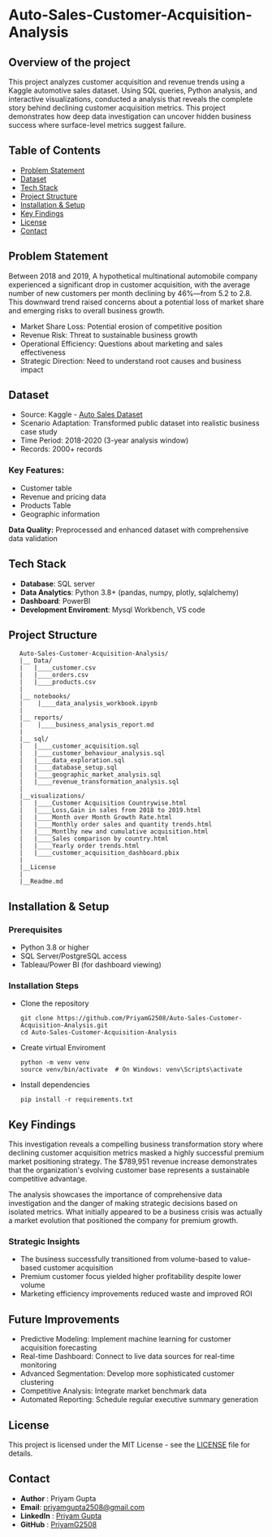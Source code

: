 # Auto-Sales-Customer-Acquisition-Analysis

## Overview of the project 

This project analyzes customer acquisition and revenue trends using a Kaggle automotive sales dataset. Using SQL queries, Python analysis, and interactive visualizations, conducted a analysis that reveals the complete story behind declining customer acquisition metrics. This project demonstrates how deep data investigation can uncover hidden business success where surface-level metrics suggest failure.

## Table of Contents 
* [Problem Statement](#Problem-Statement)
* [Dataset](#Dataset)
* [Tech Stack](#Tech-Stack)
* [Project Structure](#Project-Structure)
* [Installation & Setup](#How-to-run)
* [Key Findings](#Key-Findings)
* [License](#License)
* [Contact](#Contact)

## Problem Statement 

Between 2018 and 2019, A hypothetical multinational automobile company experienced a significant drop in customer acquisition, with the average number of new customers per month declining by 46%—from 5.2 to 2.8. This downward trend raised concerns about a potential loss of market share and emerging risks to overall business growth.

* Market Share Loss: Potential erosion of competitive position
* Revenue Risk: Threat to sustainable business growth
* Operational Efficiency: Questions about marketing and sales effectiveness
* Strategic Direction: Need to understand root causes and business impact

## Dataset

* Source: Kaggle - [Auto Sales Dataset](https://www.kaggle.com/datasets/ddosad/auto-sales-data/data?select=Auto+Sales+data.csv)
* Scenario Adaptation: Transformed public dataset into realistic business case study
* Time Period: 2018-2020 (3-year analysis window)
* Records: 2000+ records

### Key Features:

* Customer table
* Revenue and pricing data
* Products Table
* Geographic information

**Data Quality:** Preprocessed and enhanced dataset with comprehensive data validation

## Tech Stack
 * **Database**: SQL server
 * **Data Analytics**: Python 3.8+ (pandas, numpy, plotly, sqlalchemy)
 * **Dashboard**: PowerBI
 * **Development Enviroment**: Mysql Workbench, VS code

## Project Structure
```
   Auto-Sales-Customer-Acquisition-Analysis/
   |__ Data/
   |   |____customer.csv
   |   |____orders.csv
   |   |____products.csv
   |
   |__ notebooks/
   |    |____data_analysis_workbook.ipynb
   |
   |__ reports/
   |    |____business_analysis_report.md
   |
   |__ sql/
   |   |____customer_acquisition.sql  
   |   |____customer_behaviour_analysis.sql
   |   |____data_exploration.sql
   |   |____database_setup.sql
   |   |____geographic_market_analysis.sql
   |   |____revenue_transformation_analysis.sql
   |
   |__visualizations/
   |   |____Customer Acquisition Countrywise.html
   |   |____Loss,Gain in sales from 2018 to 2019.html
   |   |____Month over Month Growth Rate.html
   |   |____Monthly order sales and quantity trends.html
   |   |____Montlhy new and cumulative acquisition.html
   |   |____Sales comparison by country.html
   |   |____Yearly order trends.html
   |   |____customer_acquisition_dashboard.pbix
   |
   |__License
   |
   |__Readme.md

```

## Installation & Setup
### Prerequisites

* Python 3.8 or higher
* SQL Server/PostgreSQL access
* Tableau/Power BI (for dashboard viewing)

### Installation Steps

* Clone the repository
  ```
  git clone https://github.com/PriyamG2508/Auto-Sales-Customer-Acquisition-Analysis.git
  cd Auto-Sales-Customer-Acquisition-Analysis
  ```
* Create virtual Enviroment
  ```
  python -m venv venv
  source venv/bin/activate  # On Windows: venv\Scripts\activate
  ```
* Install dependencies
  ```
  pip install -r requirements.txt
  ```
## Key Findings

This investigation reveals a compelling business transformation story where declining customer acquisition metrics masked a highly successful premium market positioning strategy. The $789,951 revenue increase demonstrates that the organization's evolving customer base represents a sustainable competitive advantage.

The analysis showcases the importance of comprehensive data investigation and the danger of making strategic decisions based on isolated metrics. What initially appeared to be a business crisis was actually a market evolution that positioned the company for premium growth.

### Strategic Insights

* The business successfully transitioned from volume-based to value-based customer acquisition
* Premium customer focus yielded higher profitability despite lower volume
* Marketing efficiency improvements reduced waste and improved ROI

## Future Improvements 

* Predictive Modeling: Implement machine learning for customer acquisition forecasting
* Real-time Dashboard: Connect to live data sources for real-time monitoring
* Advanced Segmentation: Develop more sophisticated customer clustering
* Competitive Analysis: Integrate market benchmark data
* Automated Reporting: Schedule regular executive summary generation

## License
This project is licensed under the MIT License - see the [LICENSE]() file for details.

## Contact

* **Author** : Priyam Gupta
* **Email**: priyamgupta2508@gmail.com
* **LinkedIn** : [Priyam Gupta](https://www.linkedin.com/in/priyamg2508/)
* **GitHub** : [PriyamG2508](https://github.com/PriyamG2508/)
